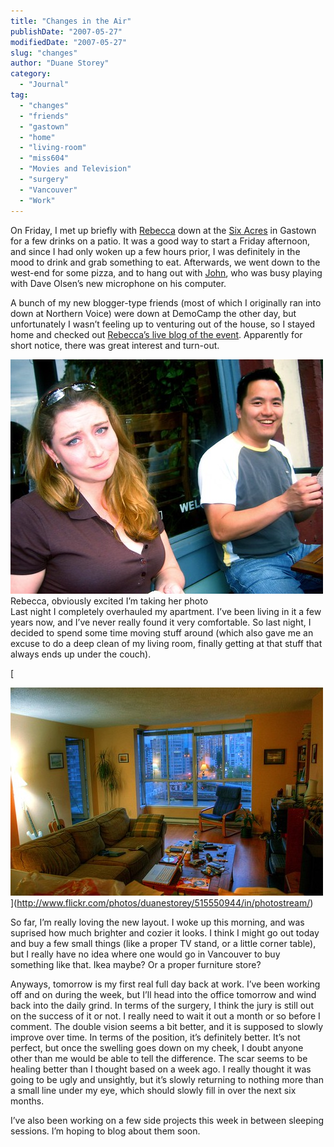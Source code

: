 ```yaml
---
title: "Changes in the Air"
publishDate: "2007-05-27"
modifiedDate: "2007-05-27"
slug: "changes"
author: "Duane Storey"
category:
  - "Journal"
tag:
  - "changes"
  - "friends"
  - "gastown"
  - "home"
  - "living-room"
  - "miss604"
  - "Movies and Television"
  - "surgery"
  - "Vancouver"
  - "Work"
---
```


On Friday, I met up briefly with [Rebecca](http://www.miss604.com) down at the [Six Acres](http://www.dinehere.ca/restaurant.asp?r=2149) in Gastown for a few drinks on a patio. It was a good way to start a Friday afternoon, and since I had only woken up a few hours prior, I was definitely in the mood to drink and grab something to eat. Afterwards, we went down to the west-end for some pizza, and to hang out with [John](http://www.audihertz.net/blog), who was busy playing with Dave Olsen’s new microphone on his computer.

A bunch of my new blogger-type friends (most of which I originally ran into down at Northern Voice) were down at DemoCamp the other day, but unfortunately I wasn’t feeling up to venturing out of the house, so I stayed home and checked out [Rebecca’s live blog of the event](http://www.miss604.com/2007/05/democamp-vancouver-liveblog.html). Apparently for short notice, there was great interest and turn-out.

  
![](_images/changes-in-the-air-1.jpg)  
Rebecca, obviously excited I’m taking her photo  
Last night I completely overhauled my apartment. I’ve been living in it a few years now, and I’ve never really found it very comfortable. So last night, I decided to spend some time moving stuff around (which also gave me an excuse to do a deep clean of my living room, finally getting at that stuff that always ends up under the couch).

[  
  
![](_images/changes-in-the-air-2.jpg)  
  ](http://www.flickr.com/photos/duanestorey/515550944/in/photostream/)

So far, I’m really loving the new layout. I woke up this morning, and was suprised how much brighter and cozier it looks. I think I might go out today and buy a few small things (like a proper TV stand, or a little corner table), but I really have no idea where one would go in Vancouver to buy something like that. Ikea maybe? Or a proper furniture store?

Anyways, tomorrow is my first real full day back at work. I’ve been working off and on during the week, but I’ll head into the office tomorrow and wind back into the daily grind. In terms of the surgery, I think the jury is still out on the success of it or not. I really need to wait it out a month or so before I comment. The double vision seems a bit better, and it is supposed to slowly improve over time. In terms of the position, it’s definitely better. It’s not perfect, but once the swelling goes down on my cheek, I doubt anyone other than me would be able to tell the difference. The scar seems to be healing better than I thought based on a week ago. I really thought it was going to be ugly and unsightly, but it’s slowly returning to nothing more than a small line under my eye, which should slowly fill in over the next six months.

I’ve also been working on a few side projects this week in between sleeping sessions. I’m hoping to blog about them soon.